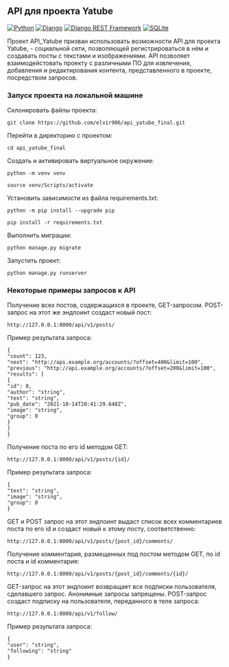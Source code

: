 ## API для проекта Yatube

[![Python](https://img.shields.io/badge/-Python-464646?style=flat-square&logo=Python)](https://www.python.org/)
[![Django](https://img.shields.io/badge/-Django-464646?style=flat-square&logo=Django)](https://www.djangoproject.com/)
[![Django REST Framework](https://img.shields.io/badge/-Django%20REST%20Framework-464646?style=flat-square&logo=Django%20REST%20Framework)](https://www.django-rest-framework.org/)
[![SQLite](https://img.shields.io/badge/-SQLite-464646?style=flat-square&logo=SQLite)](https://www.sqlite.org/index.html)

Проект API_Yatube призван использовать возможности API для проекта Yatube, - социальной сети, позволяющей регистрироваться в нём и создавать посты с текстами и изображениями. API позволяет взаимодейстовать проекту с различными ПО для извлечения, добавления и редактирования контента, представленного в проекте, посредством запросов.

### Запуск проекта на локальной машине

Склонировать файлы проекта:
```
git clone https://github.com/elvir906/api_yatube_final.git
```

Перейти в директорию с проектом:
```
cd api_yatube_final
```

Cоздать и активировать виртуальное окружение:
```
python -m venv venv
```
```
source venv/Scripts/activate
```

Установить зависимости из файла requirements.txt:
```
python -m pip install --upgrade pip
```
```
pip install -r requirements.txt
```

Выполнить миграции:
```
python manage.py migrate
```

Запустить проект:
```
python manage.py runserver
```

### Некоторые примеры запросов к API

Получение всех постов, содержащихся в проекте, GET-запросом. POST-запрос на этот же эндпоинт создаст новый пост:
```
http://127.0.0.1:8000/api/v1/posts/
```

Пример результата запроса:
```
{
"count": 123,
"next": "http://api.example.org/accounts/?offset=400&limit=100",
"previous": "http://api.example.org/accounts/?offset=200&limit=100",
"results": [
{
"id": 0,
"author": "string",
"text": "string",
"pub_date": "2021-10-14T20:41:29.648Z",
"image": "string",
"group": 0
}
]
}
```

Получение поста по его id методом GET:
```
http://127.0.0.1:8000/api/v1/posts/{id}/
```
Пример результата запроса:
```
{
"text": "string",
"image": "string",
"group": 0
}
```

GET и POST запрос на этот эндпоинт выдаст список всех комментариев поста по его id и создаст новый к этому посту, соответственно:
```
http://127.0.0.1:8000/api/v1/posts/{post_id}/comments/
```

Получение комментария, размещенных под постом методом GET, по id поста и id комментария:
```
http://127.0.0.1:8000/api/v1/posts/{post_id}/comments/{id}/
```

GET-запрос на этот эндпоинт возвращает все подписки пользователя, сделавшего запрос. Анонимные запросы запрещены. POST-запрос создаст подписку на пользователя, переданного в теле запроса:
```
http://127.0.0.1:8000/api/v1/follow/
```
Пример результата запроса:
```
{
"user": "string",
"following": "string"
}
```
